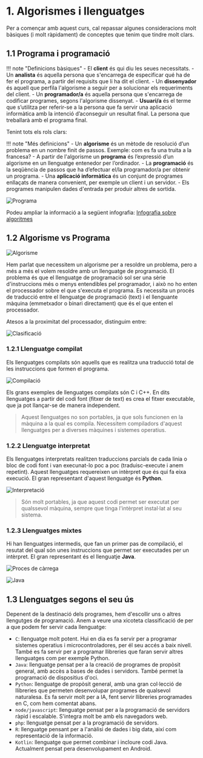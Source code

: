 # 1. Algorismes i llenguatges

Per a començar amb aquest curs, cal repassar algunes consideracions molt bàsiques (i molt ràpidament) de conceptes que tenim que tindre molt clars.

## 1.1 Programa i programació

!!! note "Definicions bàsiques"
    - El **client** és qui diu les seues necessitats.
    - Un **analista** és aquella persona que s'encarrega de especificar qué ha de fer el programa, a partir del requisits que li ha dit el client.
    - Un **dissenyador** és aquell que perfila l'algorisme a seguir per a solucionar els requeriments del client.
    - Un **programador/a** és aquella persona que s'encarrega de codificar programes, segons l'algorisme dissenyat.
    - **Usuari/a** és el terme que s’utilitza per referir-se a la persona que fa servir una aplicació informàtica amb la intenció d’aconseguir un resultat final. La persona que treballarà amb el programa final.

Tenint tots els rols clars:

!!! note "Més definicions"
    - Un **algorisme** és un mètode de resolució d’un problema en un nombre finit de passos. Exemple: com es fa una truita a la francesa?
    - A partir de l'algorisme un **programa** és l’expressió d’un algorisme en un llenguatge entenedor per l’ordinador. 
    - La **programació** és la seqüència de passos que ha d’efectuar el/la programador/a per obtenir un programa.
    - Una **aplicació informàtica** és un conjunt de programes enllaçats de manera convenient, per exemple un client i un servidor.
    - Els programes manipulen dades d'entrada per produir altres de sortida.

![Programa](img/T1_01.png)

Podeu ampliar la informació a la següent infografia: [Infografia sobre algoritmes](https://www.goconqr.com/ficha/16775535/algoritmos-computacionales)

## 1.2 Algorisme vs Programa

![Algorisme](https://tendencias21.levante-emv.com/wp-content/uploads/2020/12/crean-un-algoritmo-que-subsana-fracados-humanos-1024x614.jpg)

Hem parlat que necessitem un algorisme per a resoldre un problema, pero a més a més el volem resoldre amb un llenguatge de programació. El problema és que el llenguatge de programació sol ser una sèrie d'instruccions més o menys entendibles pel programador, i això no ho enten el processador sobre el que s'executa el programa. Es necessita un procés de traducció entre el llenguatge de programació (text) i el llenguante màquina (emmetxador o binari directament) que és el que enten el processador.

Atesos a la proximitat del processador, distinguim entre:

![Clasificació](img/T1_04.png)
### 1.2.1 Llenguatge compilat
Els llenguatges compilats són aquells que es realitza una traducció total de les instruccions que formen el programa.

![Compilació](img/T1_06.png)

Els grans exemples de llenguatges compilats són C i C++. En dits llenguatges a partir del codi font (fitxer de text) es crea el fitxer executable, que ja pot llançar-se de manera independent.

> Aquest llenguatges no son portables, ja que sols funcionen en la màquina a la qual es compila. Necessitem compiladors d'aquest llenguatges per a diverses màquines i sistemes operatius.

### 1.2.2 Llenguatge interpretat

Els llenguatges interpretats realitzen traduccions parcials de cada linia o bloc de codi font i van execunat-lo poc a poc (traduisc-execute i anem repetint). Aquest llenguatges requereixen un intèrpret que és qui fa eixa execució. El gran representant d'aquest llenguatge és **Python**.

![Interpretació](img/T1_05.png)

> Són molt portables,  ja que aquest codi permet ser executat per qualssevol màquina, sempre que tinga l'intèrpret instal·lat al seu sistema.

### 1.2.3 Llenguatges mixtes

Hi han llenguatges intermedis, que fan un primer pas de compilació, el resutat del qual són unes instruccions que permet ser executades per un intèrpret. El gran representant és el llenguatje **Java**.

![Proces de càrrega](img/T1_07.png)

![Java](img/T1_08.png)

## 1.3 Llenguatges segons el seu ús

Depenent de la destinació dels programes, hem d'escollir uns o altres llengutges de programació. Anem a veure una xicoteta classificació de per a que podem fer servir cada llenguatge:

- `C`: llenguatge molt potent. Hui en dia es fa servir per a programar sistemes operatius i microcontroladores, per él seu accés a baix nivell. També es fa servir per a programar llibreries que faran servir altres llenguatges com per exemple Python.
- `Java`: llenguatge pensat per a la creació de programes de propòsit general, amb accès a bases de dades i servidors. També permet la programació de dispositius d'oci.
- `Python`: llenguatge de propòsit general, amb una gran col·lecció de llibreries que permeten desenvolupar programes de qualsevol naturalesa. Es fa servir molt per a IA, fent servir llibreries programades en C, com hem comentat abans.
- `node/javascript`: llenguatge pensat per a la programació de servidors ràpid i escalable. S'integra molt be amb els navegadors web.
- `php`: llenguatge pensat per a la programació de servidors.
- `R`: llenguatge pensant per a l'anàlisi de dades i big data, així com representació de la informació.
- `Kotlin`: llenguatge que permet combinar i incloure codi Java. Actualment pensat pera desenvolupament en Android.

